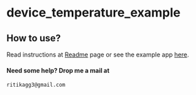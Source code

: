 # device_temperature_example


## How to use?

Read instructions at [Readme](https://pub.dev/packages/devicetemperature#-readme-tab-) page or see the example app [here](https://github.com/ritika-11/DeviceTemperaturePlugin/tree/master/example).

#### Need some help? Drop me a mail at
```` bash
ritikagg3@gmail.com
````